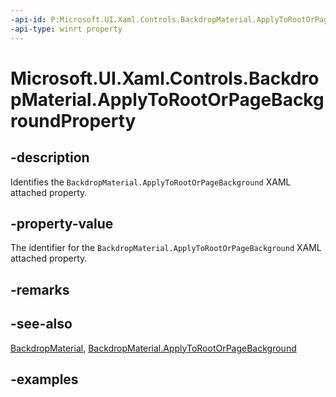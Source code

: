 ```yaml
---
-api-id: P:Microsoft.UI.Xaml.Controls.BackdropMaterial.ApplyToRootOrPageBackgroundProperty
-api-type: winrt property
---
```


# Microsoft.UI.Xaml.Controls.BackdropMaterial.ApplyToRootOrPageBackgroundProperty

<!--
public static Windows.UI.Xaml.DependencyProperty ApplyToRootOrPageBackgroundProperty { get; }
-->

## -description

Identifies the `BackdropMaterial.ApplyToRootOrPageBackground` XAML attached property.

## -property-value

The identifier for the `BackdropMaterial.ApplyToRootOrPageBackground` XAML attached property.

## -remarks

## -see-also

[BackdropMaterial](backdropmaterial.md), [BackdropMaterial.ApplyToRootOrPageBackground](backdropmaterial_applytorootorpagebackground.md)

## -examples
